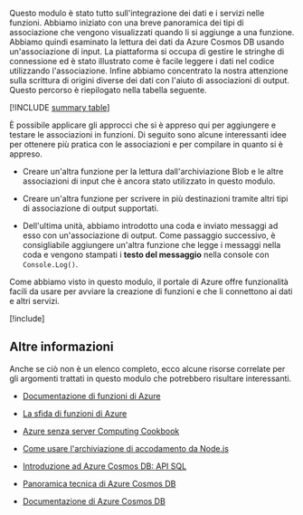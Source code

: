 Questo modulo è stato tutto sull'integrazione dei dati e i servizi nelle funzioni. Abbiamo iniziato con una breve panoramica dei tipi di associazione che vengono visualizzati quando li si aggiunge a una funzione. Abbiamo quindi esaminato la lettura dei dati da Azure Cosmos DB usando un'associazione di input. La piattaforma si occupa di gestire le stringhe di connessione ed è stato illustrato come è facile leggere i dati nel codice utilizzando l'associazione. Infine abbiamo concentrato la nostra attenzione sulla scrittura di origini diverse dei dati con l'aiuto di associazioni di output. Questo percorso è riepilogato nella tabella seguente.

[!INCLUDE [summary table](./summary-table.md)]

È possibile applicare gli approcci che si è appreso qui per aggiungere e testare le associazioni in funzioni. Di seguito sono alcune interessanti idee per ottenere più pratica con le associazioni e per compilare in quanto si è appreso.

* Creare un'altra funzione per la lettura dall'archiviazione Blob e le altre associazioni di input che è ancora stato utilizzato in questo modulo.

* Creare un'altra funzione per scrivere in più destinazioni tramite altri tipi di associazione di output supportati.

* Dell'ultima unità, abbiamo introdotto una coda e inviato messaggi ad esso con un'associazione di output. Come passaggio successivo, è consigliabile aggiungere un'altra funzione che legge i messaggi nella coda e vengono stampati i **testo del messaggio** nella console con `Console.Log()`.

Come abbiamo visto in questo modulo, il portale di Azure offre funzionalità facili da usare per avviare la creazione di funzioni e che li connettono ai dati e altri servizi.

[!include[](../../../includes/azure-sandbox-cleanup.md)]

## <a name="further-reading"></a>Altre informazioni

Anche se ciò non è un elenco completo, ecco alcune risorse correlate per gli argomenti trattati in questo modulo che potrebbero risultare interessanti.

 * [Documentazione di funzioni di Azure](https://docs.microsoft.com/azure/azure-functions/)

* [La sfida di funzioni di Azure](https://aka.ms/afc)

* [Azure senza server Computing Cookbook](https://azure.microsoft.com/resources/azure-serverless-computing-cookbook/)

 * [Come usare l'archiviazione di accodamento da Node.js](https://docs.microsoft.com/azure/storage/queues/storage-nodejs-how-to-use-queues)

 * [Introduzione ad Azure Cosmos DB: API SQL](https://docs.microsoft.com/azure/cosmos-db/sql-api-introduction)

* [Panoramica tecnica di Azure Cosmos DB](https://azure.microsoft.com/blog/a-technical-overview-of-azure-cosmos-db/)

* [Documentazione di Azure Cosmos DB](https://docs.microsoft.com/azure/cosmos-db/)
